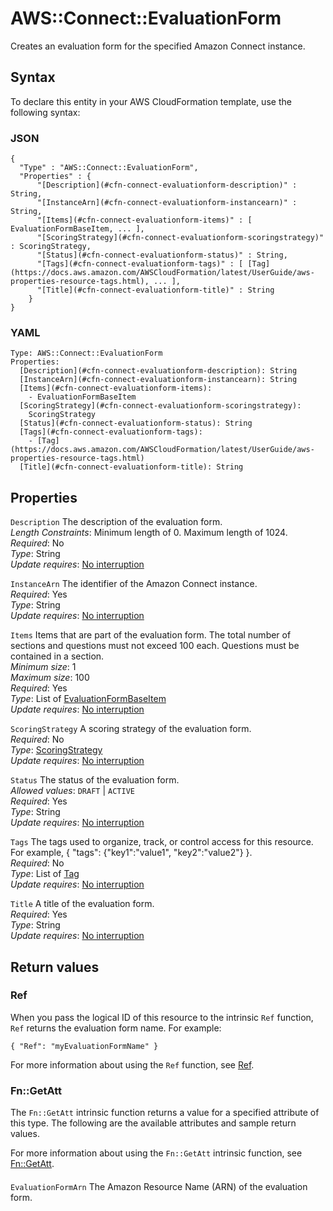 # AWS::Connect::EvaluationForm<a name="aws-resource-connect-evaluationform"></a>

Creates an evaluation form for the specified Amazon Connect instance\.

## Syntax<a name="aws-resource-connect-evaluationform-syntax"></a>

To declare this entity in your AWS CloudFormation template, use the following syntax:

### JSON<a name="aws-resource-connect-evaluationform-syntax.json"></a>

```
{
  "Type" : "AWS::Connect::EvaluationForm",
  "Properties" : {
      "[Description](#cfn-connect-evaluationform-description)" : String,
      "[InstanceArn](#cfn-connect-evaluationform-instancearn)" : String,
      "[Items](#cfn-connect-evaluationform-items)" : [ EvaluationFormBaseItem, ... ],
      "[ScoringStrategy](#cfn-connect-evaluationform-scoringstrategy)" : ScoringStrategy,
      "[Status](#cfn-connect-evaluationform-status)" : String,
      "[Tags](#cfn-connect-evaluationform-tags)" : [ [Tag](https://docs.aws.amazon.com/AWSCloudFormation/latest/UserGuide/aws-properties-resource-tags.html), ... ],
      "[Title](#cfn-connect-evaluationform-title)" : String
    }
}
```

### YAML<a name="aws-resource-connect-evaluationform-syntax.yaml"></a>

```
Type: AWS::Connect::EvaluationForm
Properties: 
  [Description](#cfn-connect-evaluationform-description): String
  [InstanceArn](#cfn-connect-evaluationform-instancearn): String
  [Items](#cfn-connect-evaluationform-items): 
    - EvaluationFormBaseItem
  [ScoringStrategy](#cfn-connect-evaluationform-scoringstrategy): 
    ScoringStrategy
  [Status](#cfn-connect-evaluationform-status): String
  [Tags](#cfn-connect-evaluationform-tags): 
    - [Tag](https://docs.aws.amazon.com/AWSCloudFormation/latest/UserGuide/aws-properties-resource-tags.html)
  [Title](#cfn-connect-evaluationform-title): String
```

## Properties<a name="aws-resource-connect-evaluationform-properties"></a>

`Description`  <a name="cfn-connect-evaluationform-description"></a>
The description of the evaluation form\.  
*Length Constraints*: Minimum length of 0\. Maximum length of 1024\.  
*Required*: No  
*Type*: String  
*Update requires*: [No interruption](https://docs.aws.amazon.com/AWSCloudFormation/latest/UserGuide/using-cfn-updating-stacks-update-behaviors.html#update-no-interrupt)

`InstanceArn`  <a name="cfn-connect-evaluationform-instancearn"></a>
The identifier of the Amazon Connect instance\.   
*Required*: Yes  
*Type*: String  
*Update requires*: [No interruption](https://docs.aws.amazon.com/AWSCloudFormation/latest/UserGuide/using-cfn-updating-stacks-update-behaviors.html#update-no-interrupt)

`Items`  <a name="cfn-connect-evaluationform-items"></a>
Items that are part of the evaluation form\. The total number of sections and questions must not exceed 100 each\. Questions must be contained in a section\.  
*Minimum size*: 1  
*Maximum size*: 100  
*Required*: Yes  
*Type*: List of [EvaluationFormBaseItem](aws-properties-connect-evaluationform-evaluationformbaseitem.md)  
*Update requires*: [No interruption](https://docs.aws.amazon.com/AWSCloudFormation/latest/UserGuide/using-cfn-updating-stacks-update-behaviors.html#update-no-interrupt)

`ScoringStrategy`  <a name="cfn-connect-evaluationform-scoringstrategy"></a>
A scoring strategy of the evaluation form\.  
*Required*: No  
*Type*: [ScoringStrategy](aws-properties-connect-evaluationform-scoringstrategy.md)  
*Update requires*: [No interruption](https://docs.aws.amazon.com/AWSCloudFormation/latest/UserGuide/using-cfn-updating-stacks-update-behaviors.html#update-no-interrupt)

`Status`  <a name="cfn-connect-evaluationform-status"></a>
The status of the evaluation form\.  
*Allowed values*: `DRAFT` \| `ACTIVE`  
*Required*: Yes  
*Type*: String  
*Update requires*: [No interruption](https://docs.aws.amazon.com/AWSCloudFormation/latest/UserGuide/using-cfn-updating-stacks-update-behaviors.html#update-no-interrupt)

`Tags`  <a name="cfn-connect-evaluationform-tags"></a>
The tags used to organize, track, or control access for this resource\. For example, \{ "tags": \{"key1":"value1", "key2":"value2"\} \}\.  
*Required*: No  
*Type*: List of [Tag](https://docs.aws.amazon.com/AWSCloudFormation/latest/UserGuide/aws-properties-resource-tags.html)  
*Update requires*: [No interruption](https://docs.aws.amazon.com/AWSCloudFormation/latest/UserGuide/using-cfn-updating-stacks-update-behaviors.html#update-no-interrupt)

`Title`  <a name="cfn-connect-evaluationform-title"></a>
A title of the evaluation form\.  
*Required*: Yes  
*Type*: String  
*Update requires*: [No interruption](https://docs.aws.amazon.com/AWSCloudFormation/latest/UserGuide/using-cfn-updating-stacks-update-behaviors.html#update-no-interrupt)

## Return values<a name="aws-resource-connect-evaluationform-return-values"></a>

### Ref<a name="aws-resource-connect-evaluationform-return-values-ref"></a>

When you pass the logical ID of this resource to the intrinsic `Ref` function, `Ref` returns the evaluation form name\. For example:

`{ "Ref": "myEvaluationFormName" }`

For more information about using the `Ref` function, see [Ref](https://docs.aws.amazon.com/AWSCloudFormation/latest/UserGuide/intrinsic-function-reference-ref.html)\.

### Fn::GetAtt<a name="aws-resource-connect-evaluationform-return-values-fn--getatt"></a>

The `Fn::GetAtt` intrinsic function returns a value for a specified attribute of this type\. The following are the available attributes and sample return values\.

For more information about using the `Fn::GetAtt` intrinsic function, see [Fn::GetAtt](https://docs.aws.amazon.com/AWSCloudFormation/latest/UserGuide/intrinsic-function-reference-getatt.html)\.

#### <a name="aws-resource-connect-evaluationform-return-values-fn--getatt-fn--getatt"></a>

`EvaluationFormArn`  <a name="EvaluationFormArn-fn::getatt"></a>
The Amazon Resource Name \(ARN\) of the evaluation form\.
